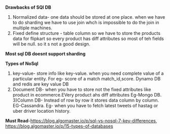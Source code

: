 **Drawbacks of SQl DB**
1) Normalized data- one data should be stored at one place. when we have to do sharding we have to use join whch is impossible 
 to do the join in multiple machines.
2) Fixed define structure - table column so we have to store the products data for flipkart so every product has diff attributes
   so most of teh fields will be null. so it s not a good design.

**Most sql DB doesnt support sharding**

**Types of NoSql**
1) key-value- store info like key-value. when you need complete value of a particular entity.
   For eg- score of a match
   match_id,score. Dynamo DB and redis are key value DB
2) Document DB- when you have to store not the fixed attributes like product in  ecommerce.EVery product ahs diff attributes
   Eg-Mongo DB.
3)Column DB- Instead of row by row it stores data column by column. EG-Cassandra.
Eg- when you have to fetch latest tweets of hastag or uber driver location history.


**Must Read**-https://blog.algomaster.io/p/sql-vs-nosql-7-key-differences,
https://blog.algomaster.io/p/15-types-of-databases
